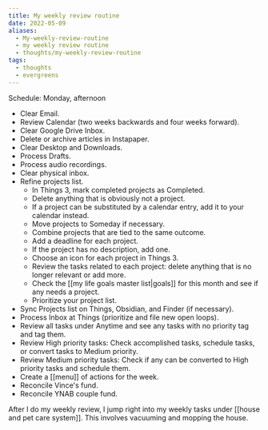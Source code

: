 ```yaml
---
title: My weekly review routine
date: 2022-05-09
aliases:
  - My-weekly-review-routine
  - my weekly review routine
  - thoughts/my-weekly-review-routine
tags:
  - thoughts
  - evergreens
---
```

Schedule: Monday, afternoon

- Clear Email.
- Review Calendar (two weeks backwards and four weeks forward).
- Clear Google Drive Inbox.
- Delete or archive articles in Instapaper.
- Clear Desktop and Downloads.
- Process Drafts.
- Process audio recordings.
- Clear physical inbox.
- Refine projects list.
   - In Things 3, mark completed projects as Completed.
   - Delete anything that is obviously not a project.
   - If a project can be substituted by a calendar entry, add it to your calendar instead.
   - Move projects to Someday if necessary.
   - Combine projects that are tied to the same outcome.
   - Add a deadline for each project.
   - If the project has no description, add one.
   - Choose an icon for each project in Things 3.
   - Review the tasks related to each project: delete anything that is no longer relevant or add more.
   - Check the [[my life goals master list|goals]] for this month and see if any needs a project.
   - Prioritize your project list.
- Sync Projects list on Things, Obsidian, and Finder (if necessary).
- Process Inbox at Things (prioritize and file new open loops).
- Review all tasks under Anytime and see any tasks with no priority tag and tag them.
- Review High priority tasks: Check accomplished tasks, schedule tasks, or convert tasks to Medium priority.
- Review Medium priority tasks: Check if any can be converted to High priority tasks and schedule them.
- Create a [[menu]] of actions for the week.
- Reconcile Vince's fund.
- Reconcile YNAB couple fund.

After I do my weekly review, I jump right into my weekly tasks under [[house and pet care system]]. This involves vacuuming and mopping the house.